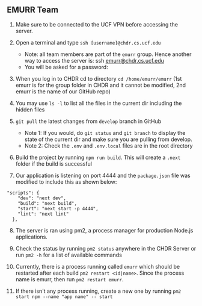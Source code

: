 ## EMURR Team

1. Make sure to be connected to the UCF VPN before accessing the server.

2. Open a terminal and type `ssh [username]@chdr.cs.ucf.edu`
    - Note: all team members are part of the `emurr` group. Hence another way to access the server is:
  ssh emurr@chdr.cs.ucf.edu
    - You will be asked for a password: 
    
3. When you log in to CHDR cd to directory `cd /home/emurr/emurr` (1st emurr is for the group folder in CHDR and it cannot be modified, 2nd emurr is the name of our GitHub repo)

4. You may use `ls -l` to list all the files in the current dir including the hidden files

5. `git pull` the latest changes from `develop` branch in GitHub
    - Note 1: If you would, do `git status` and `git branch` to display the state of the current dir and make sure you are pulling from develop.
    - Note 2: Check the `.env` and `.env.local` files are in the root directory
    
6. Build the project by running `npm run build`. This will create a `.next` folder if the build is successful   

7. Our application is listening on port 4444 and the `package.json` file was modified to include this as shown below:

```
"scripts": {
    "dev": "next dev",
    "build": "next build",
    "start": "next start -p 4444",
    "lint": "next lint"
  },
  ```
  
 8. The server is ran using pm2, a process manager for production Node.js applications.
 
 9. Check the status by running `pm2 status` anywhere in the CHDR Server or run `pm2 -h` for a list of available commands
 
 10. Currently, there is a process running called `emurr` which should be restarted after each build `pm2 restart <id|name>`. Since the process name is emurr, then run `pm2 restart emurr`.
 
 11. If there isn't any process running, create a new one by running `pm2 start npm --name "app name" -- start`
